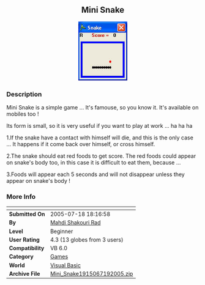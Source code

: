 ﻿<div align="center">

## Mini Snake

<img src="PIC2005719101426021.jpg">
</div>

### Description

Mini Snake is a simple game ... It's famouse, so you know it. It's available on mobiles too !

Its form is small, so it is very useful if you want to play at work ... ha ha ha

1.If the snake have a contact with himself will die, and this is the only case ... It happens if it come back over himself, or cross himself.

2.The snake should eat red foods to get score. The red foods could appear on snake's body too, in this case it is difficult to eat them, because ...

3.Foods will appear each 5 seconds and will not disappear unless they appear on snake's body !
 
### More Info
 


<span>             |<span>
---                |---
**Submitted On**   |2005-07-18 18:16:58
**By**             |[Mahdi Shakouri Rad](https://github.com/Planet-Source-Code/PSCIndex/blob/master/ByAuthor/mahdi-shakouri-rad.md)
**Level**          |Beginner
**User Rating**    |4.3 (13 globes from 3 users)
**Compatibility**  |VB 6\.0
**Category**       |[Games](https://github.com/Planet-Source-Code/PSCIndex/blob/master/ByCategory/games__1-38.md)
**World**          |[Visual Basic](https://github.com/Planet-Source-Code/PSCIndex/blob/master/ByWorld/visual-basic.md)
**Archive File**   |[Mini\_Snake1915067192005\.zip](https://github.com/Planet-Source-Code/mahdi-shakouri-rad-mini-snake__1-61781/archive/master.zip)








